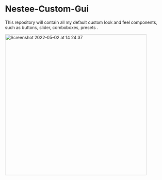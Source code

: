 # Nestee-Custom-Gui

This repository will contain all my default custom look and feel components, such as buttons, slider, comboboxes, presets . 


<img width="466" alt="Screenshot 2022-05-02 at 14 24 37" src="https://user-images.githubusercontent.com/81882275/166233114-105e2326-11d2-4c97-a44b-600dedffd0a8.png">
